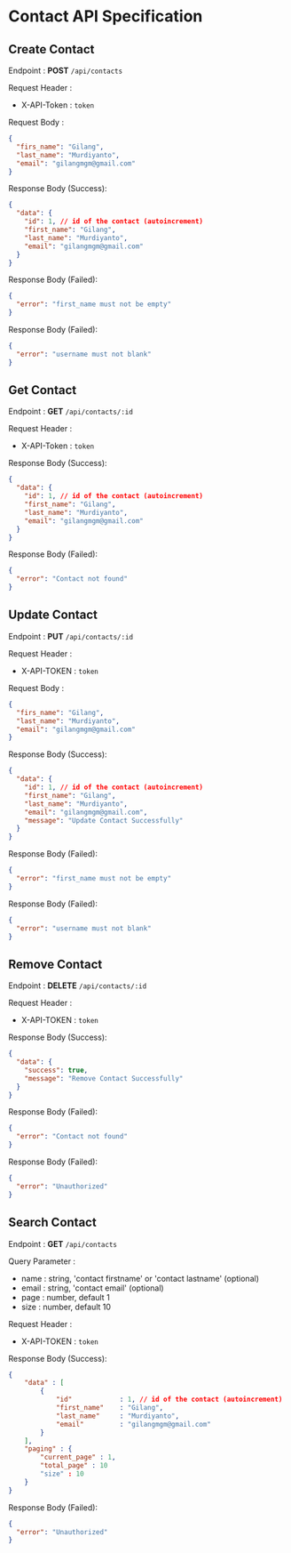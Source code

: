 # **Contact API Specification**

## Create Contact

Endpoint : **POST** `/api/contacts`

Request Header :

- X-API-Token : `token`

Request Body :

```json
{
  "firs_name": "Gilang",
  "last_name": "Murdiyanto",
  "email": "gilangmgm@gmail.com"
}
```

Response Body (Success):

```json
{
  "data": {
    "id": 1, // id of the contact (autoincrement)
    "first_name": "Gilang",
    "last_name": "Murdiyanto",
    "email": "gilangmgm@gmail.com"
  }
}
```

Response Body (Failed):

```json
{
  "error": "first_name must not be empty"
}
```

Response Body (Failed):

```json
{
  "error": "username must not blank"
}
```

## Get Contact

Endpoint : **GET** `/api/contacts/:id`

Request Header :

- X-API-Token : `token`

Response Body (Success):

```json
{
  "data": {
    "id": 1, // id of the contact (autoincrement)
    "first_name": "Gilang",
    "last_name": "Murdiyanto",
    "email": "gilangmgm@gmail.com"
  }
}
```

Response Body (Failed):

```json
{
  "error": "Contact not found"
}
```

## Update Contact

Endpoint : **PUT** `/api/contacts/:id`

Request Header :

- X-API-TOKEN : `token`

Request Body :

```json
{
  "firs_name": "Gilang",
  "last_name": "Murdiyanto",
  "email": "gilangmgm@gmail.com"
}
```

Response Body (Success):

```json
{
  "data": {
    "id": 1, // id of the contact (autoincrement)
    "first_name": "Gilang",
    "last_name": "Murdiyanto",
    "email": "gilangmgm@gmail.com",
    "message": "Update Contact Successfully"
  }
}
```

Response Body (Failed):

```json
{
  "error": "first_name must not be empty"
}
```

Response Body (Failed):

```json
{
  "error": "username must not blank"
}
```

## Remove Contact

Endpoint : **DELETE** `/api/contacts/:id`

Request Header :

- X-API-TOKEN : `token`

Response Body (Success):

```json
{
  "data": {
    "success": true,
    "message": "Remove Contact Successfully"
  }
}
```

Response Body (Failed):

```json
{
  "error": "Contact not found"
}
```

Response Body (Failed):

```json
{
  "error": "Unauthorized"
}
```

## Search Contact

Endpoint : **GET** `/api/contacts`

Query Parameter :

- name : string, 'contact firstname' or 'contact lastname' (optional)
- email : string, 'contact email' (optional)
- page : number, default 1
- size : number, default 10

Request Header :

- X-API-TOKEN : `token`

Response Body (Success):

```json
{
    "data" : [
        {
            "id"            : 1, // id of the contact (autoincrement)
            "first_name"    : "Gilang",
            "last_name"     : "Murdiyanto",
            "email"         : "gilangmgm@gmail.com"
        }
    ],
    "paging" : {
        "current_page" : 1,
        "total_page" : 10
        "size" : 10
    }
}
```

Response Body (Failed):

```json
{
  "error": "Unauthorized"
}
```

